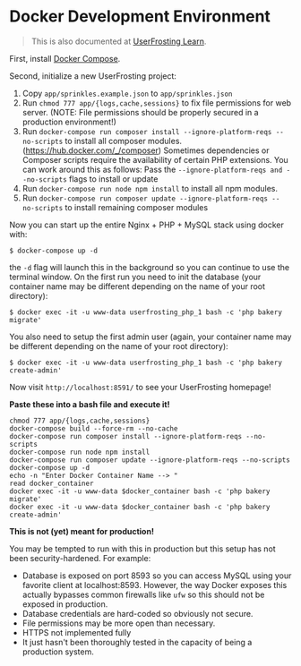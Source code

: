 # Docker Development Environment

>This is also documented at [UserFrosting Learn](https://learn.userfrosting.com/installation/environment/docker).

First, install [Docker Compose](https://docs.docker.com/compose/install/).

Second, initialize a new UserFrosting project:

1. Copy `app/sprinkles.example.json` to `app/sprinkles.json`
2. Run `chmod 777 app/{logs,cache,sessions}` to fix file permissions for web server. (NOTE: File
   permissions should be properly secured in a production environment!)
3. Run `docker-compose run composer install --ignore-platform-reqs --no-scripts` to install all composer modules. (https://hub.docker.com/_/composer) Sometimes dependencies or Composer scripts require the availability of certain PHP extensions. You can work around this as follows: Pass the `--ignore-platform-reqs and --no-scripts` flags to install or update
4. Run `docker-compose run node npm install` to install all npm modules.
5. Run `docker-compose run composer update --ignore-platform-reqs --no-scripts` to install remaining composer modules

Now you can start up the entire Nginx + PHP + MySQL stack using docker with:

    $ docker-compose up -d

the `-d` flag will launch this in the background so you can continue to use the terminal window. On the first run you need to init the database (your container name may be different depending on the name of your root directory):

    $ docker exec -it -u www-data userfrosting_php_1 bash -c 'php bakery migrate'

You also need to setup the first admin user (again, your container name may be different depending on the name of your root directory):

    $ docker exec -it -u www-data userfrosting_php_1 bash -c 'php bakery create-admin'

Now visit `http://localhost:8591/` to see your UserFrosting homepage!

**Paste these into a bash file and execute it!**

```
chmod 777 app/{logs,cache,sessions}
docker-compose build --force-rm --no-cache
docker-compose run composer install --ignore-platform-reqs --no-scripts
docker-compose run node npm install
docker-compose run composer update --ignore-platform-reqs --no-scripts
docker-compose up -d
echo -n "Enter Docker Container Name --> "
read docker_container
docker exec -it -u www-data $docker_container bash -c 'php bakery migrate'
docker exec -it -u www-data $docker_container bash -c 'php bakery create-admin'
```

**This is not (yet) meant for production!**

You may be tempted to run with this in production but this setup has not been security-hardened. For example:

- Database is exposed on port 8593 so you can access MySQL using your favorite client at localhost:8593. However,
  the way Docker exposes this actually bypasses common firewalls like `ufw` so this should not be exposed in production.
- Database credentials are hard-coded so obviously not secure.
- File permissions may be more open than necessary.
- HTTPS not implemented fully
- It just hasn't been thoroughly tested in the capacity of being a production system.
